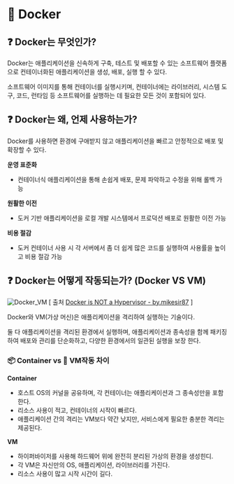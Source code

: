 # 🐬 Docker

## ❓ Docker는 무엇인가?
Docker는 애플리케이션을 신속하게 구축, 테스트 및 배포할 수 있는 소프트웨어 플랫폼으로 컨테이너화된 애플리케이션을 생성, 배포, 실행 할 수 있다.

소프트웨어 이미지를 통해 컨테이너를 실행시키며, 컨테이너에는 라이브러리, 시스템 도구, 코드, 런타임 등 소프트웨어를 실행하는 데 필요한 모든 것이 포함되어 있다. 


## ❓ Docker는 왜, 언제 사용하는가?
Docker를 사용하면 환경에 구애받지 않고 애플리케이션을 빠르고 안정적으로 배포 및 확장할 수 있다. 

**운영 표준화** 
- 컨테이너식 애플리케이션을 통해 손쉽게 배포, 문제 파악하고 수정을 위해 롤백 가능

**원활한 이전** 

- 도커 기반 애플리케이션을 로컬 개발 시스템에서 프로덕션 배포로 원활한 이전 가능

**비용 절감**

- 도커 컨테이너 사용 시 각 서버에서 좀 더 쉽게 많은 코드를 실행하여 사용률을 높이고 비용 절감 가능


## ❓ Docker는 어떻게 작동되는가? (Docker VS VM)

![Docker_VM](https://github.com/Dayoung1014/TIL/assets/58163364/6a5ed213-0fde-49ad-a415-7fe13f19a84e)
[ 출처 [Docker is NOT a Hypervisor - by.mikesir87](https://blog.mikesir87.io/2017/05/docker-is-not-a-hypervisor/) ]

Docker와 VM(가상 머신)은 애플리케이션을 격리하여 실행하는 기술이다.

둘 다 애플리케이션을 격리된 환경에서 실행하며, 애플리케이션과 종속성을 함께 패키징하여 배포와 관리를 단순화하고, 다양한 환경에서의 일관된 실행을 보장 한다.

### 📦 Container vs 🤖 VM작동 차이

**Container**

- 호스트 OS의 커널을 공유하며, 각 컨테이너는 애플리케이션과 그 종속성만을 포함한다.
- 리소스 사용이 적고, 컨테이너의 시작이 빠르다.
- 애플리케이션 간의 격리는 VM보다 약간 낮지만, 서비스에게 필요한 충분한 격리는 제공된다.

**VM**

- 하이퍼바이저를 사용해 하드웨어 위에 완전히 분리된 가상의 환경을 생성힌디.
- 각 VM은 자신만의 OS, 애플리케이션, 라이브러리를 가진다.
- 리소스 사용이 많고 시작 시간이 길다.